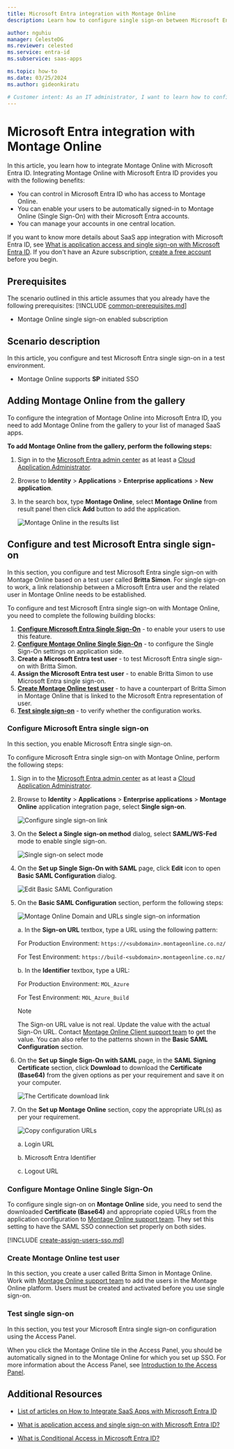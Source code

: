 ```yaml
---
title: Microsoft Entra integration with Montage Online
description: Learn how to configure single sign-on between Microsoft Entra ID and Montage Online.

author: nguhiu
manager: CelesteDG
ms.reviewer: celested
ms.service: entra-id
ms.subservice: saas-apps

ms.topic: how-to
ms.date: 03/25/2024
ms.author: gideonkiratu

# Customer intent: As an IT administrator, I want to learn how to configure single sign-on between Microsoft Entra ID and Montage Online so that I can control who has access to Montage Online, enable automatic sign-in with Microsoft Entra accounts, and manage my accounts in one central location.
---
```

# Microsoft Entra integration with Montage Online

In this article,  you learn how to integrate Montage Online with Microsoft Entra ID.
Integrating Montage Online with Microsoft Entra ID provides you with the following benefits:

* You can control in Microsoft Entra ID who has access to Montage Online.
* You can enable your users to be automatically signed-in to Montage Online (Single Sign-On) with their Microsoft Entra accounts.
* You can manage your accounts in one central location.

If you want to know more details about SaaS app integration with Microsoft Entra ID, see [What is application access and single sign-on with Microsoft Entra ID](~/identity/enterprise-apps/what-is-single-sign-on.md).
If you don't have an Azure subscription, [create a free account](https://azure.microsoft.com/free/) before you begin.

## Prerequisites
The scenario outlined in this article assumes that you already have the following prerequisites:
[!INCLUDE [common-prerequisites.md](~/identity/saas-apps/includes/common-prerequisites.md)]
* Montage Online single sign-on enabled subscription

## Scenario description

In this article,  you configure and test Microsoft Entra single sign-on in a test environment.

* Montage Online supports **SP** initiated SSO

## Adding Montage Online from the gallery

To configure the integration of Montage Online into Microsoft Entra ID, you need to add Montage Online from the gallery to your list of managed SaaS apps.

**To add Montage Online from the gallery, perform the following steps:**

1. Sign in to the [Microsoft Entra admin center](https://entra.microsoft.com) as at least a [Cloud Application Administrator](~/identity/role-based-access-control/permissions-reference.md#cloud-application-administrator).
1. Browse to **Identity** > **Applications** > **Enterprise applications** > **New application**.
1. In the search box, type **Montage Online**, select **Montage Online** from result panel then click **Add** button to add the application.

	 ![Montage Online in the results list](common/search-new-app.png)

<a name='configure-and-test-azure-ad-single-sign-on'></a>

## Configure and test Microsoft Entra single sign-on

In this section, you configure and test Microsoft Entra single sign-on with Montage Online based on a test user called **Britta Simon**.
For single sign-on to work, a link relationship between a Microsoft Entra user and the related user in Montage Online needs to be established.

To configure and test Microsoft Entra single sign-on with Montage Online, you need to complete the following building blocks:

1. **[Configure Microsoft Entra Single Sign-On](#configure-azure-ad-single-sign-on)** - to enable your users to use this feature.
2. **[Configure Montage Online Single Sign-On](#configure-montage-online-single-sign-on)** - to configure the Single Sign-On settings on application side.
3. **Create a Microsoft Entra test user** - to test Microsoft Entra single sign-on with Britta Simon.
4. **Assign the Microsoft Entra test user** - to enable Britta Simon to use Microsoft Entra single sign-on.
5. **[Create Montage Online test user](#create-montage-online-test-user)** - to have a counterpart of Britta Simon in Montage Online that is linked to the Microsoft Entra representation of user.
6. **[Test single sign-on](#test-single-sign-on)** - to verify whether the configuration works.

<a name='configure-azure-ad-single-sign-on'></a>

### Configure Microsoft Entra single sign-on

In this section, you enable Microsoft Entra single sign-on.

To configure Microsoft Entra single sign-on with Montage Online, perform the following steps:

1. Sign in to the [Microsoft Entra admin center](https://entra.microsoft.com) as at least a [Cloud Application Administrator](~/identity/role-based-access-control/permissions-reference.md#cloud-application-administrator).
1. Browse to **Identity** > **Applications** > **Enterprise applications** > **Montage Online** application integration page, select **Single sign-on**.

    ![Configure single sign-on link](common/select-sso.png)

1. On the **Select a Single sign-on method** dialog, select **SAML/WS-Fed** mode to enable single sign-on.

    ![Single sign-on select mode](common/select-saml-option.png)

1. On the **Set up Single Sign-On with SAML** page, click **Edit** icon to open **Basic SAML Configuration** dialog.

	![Edit Basic SAML Configuration](common/edit-urls.png)

1. On the **Basic SAML Configuration** section, perform the following steps:

    ![Montage Online Domain and URLs single sign-on information](common/sp-identifier.png)

	a. In the **Sign-on URL** textbox, type a URL using the following pattern:

	For Production Environment: `https://<subdomain>.montageonline.co.nz/`

	For Test Environment: `https://build-<subdomain>.montageonline.co.nz/`

	b. In the **Identifier** textbox, type a URL:

	For Production Environment: `MOL_Azure`

	For Test Environment: `MOL_Azure_Build`

	> [!NOTE] 
	> The Sign-on URL value is not real. Update the value with the actual Sign-On URL. Contact [Montage Online Client support team](https://www.montage.co.nz/contact-us/) to get the value. You can also refer to the patterns shown in the **Basic SAML Configuration** section.

1. On the **Set up Single Sign-On with SAML** page, in the **SAML Signing Certificate** section, click **Download** to download the **Certificate (Base64)** from the given options as per your requirement and save it on your computer.

	![The Certificate download link](common/certificatebase64.png)

1. On the **Set up Montage Online** section, copy the appropriate URL(s) as per your requirement.

	![Copy configuration URLs](common/copy-configuration-urls.png)

	a. Login URL

	b. Microsoft Entra Identifier

	c. Logout URL

### Configure Montage Online Single Sign-On

To configure single sign-on on **Montage Online** side, you need to send the downloaded **Certificate (Base64)** and appropriate copied URLs from the application configuration to [Montage Online support team](https://www.montage.co.nz/contact-us/). They set this setting to have the SAML SSO connection set properly on both sides.

<a name='create-an-azure-ad-test-user'></a>

[!INCLUDE [create-assign-users-sso.md](~/identity/saas-apps/includes/create-assign-users-sso.md)]

### Create Montage Online test user

In this section, you create a user called Britta Simon in Montage Online. Work with [Montage Online support team](https://www.montage.co.nz/contact-us/) to add the users in the Montage Online platform. Users must be created and activated before you use single sign-on.

### Test single sign-on 

In this section, you test your Microsoft Entra single sign-on configuration using the Access Panel.

When you click the Montage Online tile in the Access Panel, you should be automatically signed in to the Montage Online for which you set up SSO. For more information about the Access Panel, see [Introduction to the Access Panel](https://support.microsoft.com/account-billing/sign-in-and-start-apps-from-the-my-apps-portal-2f3b1bae-0e5a-4a86-a33e-876fbd2a4510).

## Additional Resources

- [List of articles on How to Integrate SaaS Apps with Microsoft Entra ID](./tutorial-list.md)

- [What is application access and single sign-on with Microsoft Entra ID?](~/identity/enterprise-apps/what-is-single-sign-on.md)

- [What is Conditional Access in Microsoft Entra ID?](~/identity/conditional-access/overview.md)
